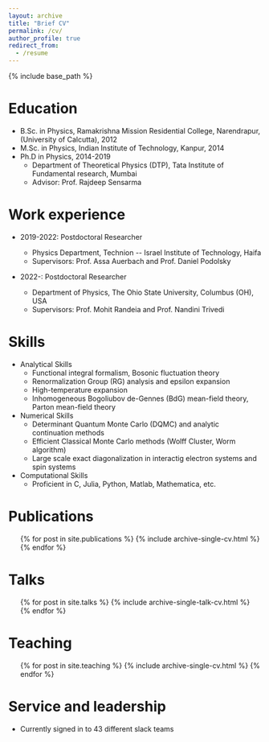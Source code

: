 ```yaml
---
layout: archive
title: "Brief CV"
permalink: /cv/
author_profile: true
redirect_from:
  - /resume
---
```


{% include base_path %}

Education
======
* B.Sc. in Physics, Ramakrishna Mission Residential College, Narendrapur, (University of Calcutta), 2012
* M.Sc. in Physics, Indian Institute of Technology, Kanpur, 2014
* Ph.D in Physics, 2014-2019
  * Department of Theoretical Physics (DTP), Tata Institute of Fundamental research, Mumbai
  * Advisor: Prof. Rajdeep Sensarma

Work experience
======
* 2019-2022: Postdoctoral Researcher
  * Physics Department, Technion -- Israel Institute of Technology, Haifa 
  * Supervisors: Prof. Assa Auerbach and Prof. Daniel Podolsky

* 2022-: Postdoctoral Researcher
  * Department of Physics, The Ohio State University, Columbus (OH), USA 
  * Supervisors: Prof. Mohit Randeia and Prof. Nandini Trivedi
  
Skills
======
* Analytical Skills
  * Functional integral formalism, Bosonic fluctuation theory
  * Renormalization Group (RG) analysis and epsilon expansion
  * High-temperature expansion
  * Inhomogeneous Bogoliubov de-Gennes (BdG) mean-field theory, Parton mean-field theory
* Numerical Skills
  * Determinant Quantum Monte Carlo (DQMC) and analytic continuation methods
  * Efficient Classical Monte Carlo methods (Wolff Cluster, Worm algorithm) 
  * Large scale exact diagonalization in interactig electron systems and spin systems
* Computational Skills
  * Proficient in C, Julia, Python, Matlab, Mathematica, etc.

Publications
======
  <ul>{% for post in site.publications %}
    {% include archive-single-cv.html %}
  {% endfor %}</ul>
  
Talks
======
  <ul>{% for post in site.talks %}
    {% include archive-single-talk-cv.html %}
  {% endfor %}</ul>
  
Teaching
======
  <ul>{% for post in site.teaching %}
    {% include archive-single-cv.html %}
  {% endfor %}</ul>
  
Service and leadership
======
* Currently signed in to 43 different slack teams
